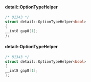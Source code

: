 #### detail::OptionTypeHelper<bool>
```cpp
/* 81343 */
struct detail::OptionTypeHelper<bool>
{
__int8 gap0[1];
};

```
#### detail::OptionTypeHelper<bool>
```cpp
/* 81343 */
struct detail::OptionTypeHelper<bool>
{
__int8 gap0[1];
};

```
